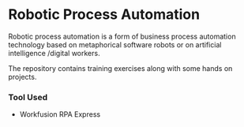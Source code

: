 # Robotic Process Automation
Robotic process automation is a form of business process automation technology based on metaphorical software robots or on artificial intelligence /digital workers.

The repository contains training exercises along with some hands on projects.

### Tool Used
- Workfusion RPA Express